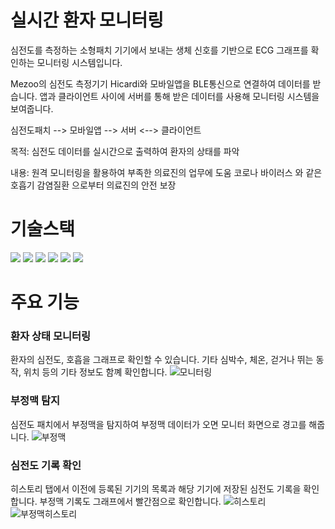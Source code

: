 # 실시간 환자 모니터링 
심전도를 측정하는 소형패치 기기에서 보내는 생체 신호를 기반으로 ECG 그래프를 확인하는 모니터링 시스템입니다.

Mezoo의 심전도 측정기기 Hicardi와 모바일앱을 BLE통신으로 연결하여 데이터를 받습니다.
앱과 클라이언트 사이에 서버를 통해 받은 데이터를 사용해 모니터링 시스템을 보여줍니다. 

심전도패치 --> 모바일앱 --> 서버 <--> 클라이언트


목적: 	심전도 데이터를 실시간으로 출력하여 환자의 상태를 파악


내용: 	원격 모니터링을 활용하여 부족한 의료진의 업무에 도움
	코로나 바이러스 와 같은 호흡기 감염질환 으로부터 의료진의 	안전 보장

# 기술스택
<img src="https://img.shields.io/badge/typescript-3178C6?style=flat-square&logo=typescript&logoColor=white"/>
<img src="https://img.shields.io/badge/dart-0175C2?style=flat-square&logo=dart&logoColor=white"/>
<img src="https://img.shields.io/badge/angular-0F0F11?style=flat-square&logo=angular&logoColor=white"/>
<img src="https://img.shields.io/badge/FLutter-02569B?style=flat-square&logo=FLutter&logoColor=white"/>
<img src="https://img.shields.io/badge/mongodb-47A248?style=flat-square&logo=mongodb&logoColor=white"/>
<img src="https://img.shields.io/badge/nodedotjs-339933?style=flat-square&logo=nodedotjs&logoColor=white"/>



# 주요 기능
### 환자 상태 모니터링
환자의 심전도, 호흡을 그래프로 확인할 수 있습니다. 기타 심박수, 체온, 걷거나 뛰는 동작, 위치 등의 기타 정보도 함꼐 확인합니다.
![모니터링](https://github.com/vpfl95/flutter_ble/assets/68257796/c3f406ce-7200-4646-8b73-5b2a159f0a73)

### 부정맥 탐지
심전도 패치에서 부정맥을 탐지하여 부정맥 데이터가 오면 모니터 화면으로 경고를 해줍니다.
![부정맥](https://github.com/vpfl95/flutter_ble/assets/68257796/dc920392-49f5-4ec4-a984-893aa8429fb5)

### 심전도 기록 확인
히스토리 탭에서 이전에 등록된 기기의 목록과 해당 기기에 저장된 심전도 기록을 확인합니다.
부정맥 기록도 그래프에서 빨간점으로 확인합니다. 
![히스토리](https://github.com/vpfl95/flutter_ble/assets/68257796/58aab274-a947-416e-887a-42d3cbcc882f)
![부정맥히스토리](https://github.com/vpfl95/flutter_ble/assets/68257796/511116aa-fe38-4883-92a4-5fe747933102)

